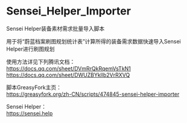 # Sensei_Helper_Importer  
Sensei Helper装备素材需求批量导入脚本  

用于将“蔚蓝档案刷图规划统计表”计算所得的装备需求数据快速导入Sensei Helper进行刷图规划  

使用方法详见下列腾讯文档：  
https://docs.qq.com/sheet/DVmRrQkRqemVsTkN1  
https://docs.qq.com/sheet/DWUZBYkllb2VrRXVQ  

脚本GreasyFork主页：  
https://greasyfork.org/zh-CN/scripts/474845-sensei-helper-importer

Sensei Helper：  
https://sensei.help  
